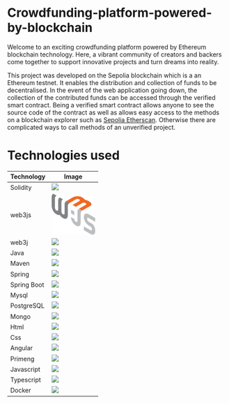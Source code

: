 # Crowdfunding-platform-powered-by-blockchain
Welcome to an exciting crowdfunding platform powered by Ethereum blockchain technology. Here, a vibrant community of creators and backers come together to support innovative projects and turn dreams into reality.

This project was developed on the Sepolia blockchain which is a an Ethereum testnet. It enables the distribution and collection of funds to be decentralised. In the event of the web application going down, the collection of the contributed funds can be accessed through the verified smart contract. Being a verified smart contract allows anyone to see the source code of the contract as well as allows easy access to the methods on a blockchain explorer such as [Sepolia Etherscan](https://sepolia.etherscan.io). Otherwise there are complicated ways to call methods of an unverified project.

# Technologies used

|Technology|Image|
|---|---|
|Solidity|<img src="https://docs.soliditylang.org/en/v0.8.17/_images/logo.svg" width="100">|
|web3js|<img src="https://raw.githubusercontent.com/Raynerenyar/Crowdfunding-platform-powered-by-blockchain/b2c477f8492bfdec2bfe19d238195dcbfa161914/client/src/assets/icons/web3js.svg" width="100">|
|web3j|<img src="https://avatars.githubusercontent.com/u/22208471?s=200&v=4" width="100">|
|Java|<img src="https://user-images.githubusercontent.com/25181517/117201156-9a724800-adec-11eb-9a9d-3cd0f67da4bc.png" width="100">|
|Maven|<img src="https://user-images.githubusercontent.com/25181517/117207242-07d5a700-adf4-11eb-975e-be04e62b984b.png" width="100">|
|Spring|<img src="https://user-images.githubusercontent.com/25181517/117201470-f6d56780-adec-11eb-8f7c-e70e376cfd07.png" width="100">|
|Spring Boot|<img src="https://user-images.githubusercontent.com/25181517/183891303-41f257f8-6b3d-487c-aa56-c497b880d0fb.png" width="100">|
|Mysql|<img src="https://user-images.githubusercontent.com/25181517/183896128-ec99105a-ec1a-4d85-b08b-1aa1620b2046.png" width="100">|
|PostgreSQL|<img src="https://raw.githubusercontent.com/bablubambal/All_logo_and_pictures/7c0ac2ceb9f9d24992ec393d11fa7337d2f92466/databases/postgresql.svg" width="100">|
|Mongo|<img src="https://user-images.githubusercontent.com/25181517/182884177-d48a8579-2cd0-447a-b9a6-ffc7cb02560e.png" width="100">|
|Html|<img src="https://user-images.githubusercontent.com/25181517/192158954-f88b5814-d510-4564-b285-dff7d6400dad.png" width="100">|
|Css|<img src="https://user-images.githubusercontent.com/25181517/183898674-75a4a1b1-f960-4ea9-abcb-637170a00a75.png" width="100">|
|Angular|<img src="https://user-images.githubusercontent.com/25181517/183890595-779a7e64-3f43-4634-bad2-eceef4e80268.png" width="100">|
|Primeng|<img src="https://i0.wp.com/www.primefaces.org/wp-content/uploads/2018/05/primeng-logo.png?ssl=1" width="100">|
|Javascript|<img src="https://user-images.githubusercontent.com/25181517/117447155-6a868a00-af3d-11eb-9cfe-245df15c9f3f.png" width="100">|
|Typescript|<img src="https://user-images.githubusercontent.com/25181517/183890598-19a0ac2d-e88a-4005-a8df-1ee36782fde1.png" width="100">|
|Docker|<img src="https://user-images.githubusercontent.com/25181517/117207330-263ba280-adf4-11eb-9b97-0ac5b40bc3be.png" width="100">|
